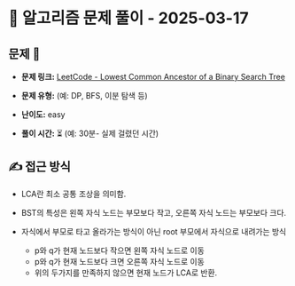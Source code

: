 # 📝 알고리즘 문제 풀이 - 2025-03-17

## 문제 📖

- **문제 링크:** [LeetCode - Lowest Common Ancestor of a Binary Search Tree](https://leetcode.com/problems/lowest-common-ancestor-of-a-binary-search-tree/)

- **문제 유형:** (예: DP, BFS, 이분 탐색 등)

- **난이도:** easy

- **풀이 시간:** ⏳ (예: 30분- 실제 걸렸던 시간)

## ✍ 접근 방식

<!-- (어떤 방법으로 접근했는지 설명) -->
<!-- (다른 풀이를 참고했다면 어떤걸 배웠는지) -->

- LCA란 최소 공통 조상을 의미함.
- BST의 특성은 왼쪽 자식 노드는 부모보다 작고, 오른쪽 자식 노드는 부모보다 크다.

- 자식에서 부모로 타고 올라가는 방식이 아닌 root 부모에서 자식으로 내려가는 방식
  - p와 q가 현재 노드보다 작으면 왼쪽 자식 노드로 이동
  - p와 q가 현재 노드보다 크면 오른쪽 자식 노드로 이동
  - 위의 두가지를 만족하지 않으면 현재 노드가 LCA로 반환.
